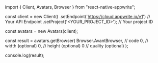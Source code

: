 import { Client, Avatars, Browser } from "react-native-appwrite";

const client = new Client()
    .setEndpoint('https://cloud.appwrite.io/v1') // Your API Endpoint
    .setProject('&lt;YOUR_PROJECT_ID&gt;'); // Your project ID

const avatars = new Avatars(client);

const result = avatars.getBrowser(
    Browser.AvantBrowser, // code
    0, // width (optional)
    0, // height (optional)
    0 // quality (optional)
);

console.log(result);
